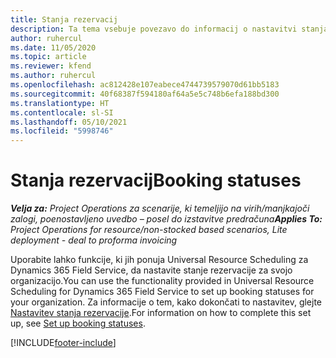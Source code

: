 ```yaml
---
title: Stanja rezervacij
description: Ta tema vsebuje povezavo do informacij o nastavitvi stanja rezervacije za Project Operations.
author: ruhercul
ms.date: 11/05/2020
ms.topic: article
ms.reviewer: kfend
ms.author: ruhercul
ms.openlocfilehash: ac812428e107eabece4744739579070d61bb5183
ms.sourcegitcommit: 40f68387f594180af64a5e5c748b6efa188bd300
ms.translationtype: HT
ms.contentlocale: sl-SI
ms.lasthandoff: 05/10/2021
ms.locfileid: "5998746"
---
```

# <a name="booking-statuses"></a><span data-ttu-id="b6a40-103">Stanja rezervacij</span><span class="sxs-lookup"><span data-stu-id="b6a40-103">Booking statuses</span></span>

<span data-ttu-id="b6a40-104">_**Velja za:** Project Operations za scenarije, ki temeljijo na virih/manjkajoči zalogi, poenostavljeno uvedbo – posel do izstavitve predračuna_</span><span class="sxs-lookup"><span data-stu-id="b6a40-104">_**Applies To:** Project Operations for resource/non-stocked based scenarios, Lite deployment - deal to proforma invoicing_</span></span>

<span data-ttu-id="b6a40-105">Uporabite lahko funkcije, ki jih ponuja Universal Resource Scheduling za Dynamics 365 Field Service, da nastavite stanje rezervacije za svojo organizacijo.</span><span class="sxs-lookup"><span data-stu-id="b6a40-105">You can use the functionality provided in Universal Resource Scheduling for Dynamics 365 Field Service to set up booking statuses for your organization.</span></span> <span data-ttu-id="b6a40-106">Za informacije o tem, kako dokončati to nastavitev, glejte [Nastavitev stanja rezervacije](/dynamics365/field-service/set-up-booking-statuses).</span><span class="sxs-lookup"><span data-stu-id="b6a40-106">For information on how to complete this set up, see [Set up booking statuses](/dynamics365/field-service/set-up-booking-statuses).</span></span>


[!INCLUDE[footer-include](../includes/footer-banner.md)]